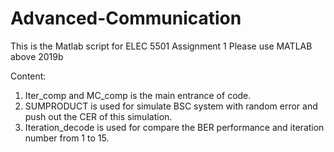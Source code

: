 # Advanced-Communication
This is the Matlab script for ELEC 5501 Assignment 1
Please use MATLAB above 2019b

Content:
1. Iter_comp and MC_comp is the main entrance of code. 
2. SUMPRODUCT is used for simulate BSC system with random error and push out the CER of this simulation.
3. Iteration_decode is used for compare the BER performance and iteration number from 1 to 15.
